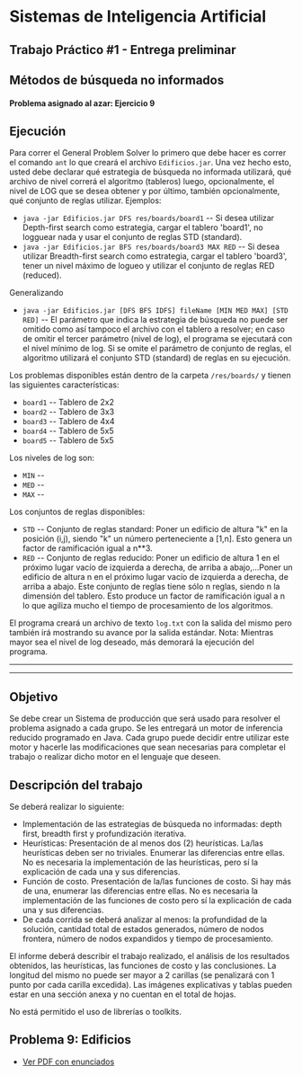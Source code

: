 Sistemas de Inteligencia Artificial
===================================

## Trabajo Práctico #1 - Entrega preliminar
## Métodos de búsqueda no informados

#### Problema asignado al azar: Ejercicio 9

Ejecución
---------

Para correr el General Problem Solver lo primero que debe hacer es correr el comando `ant` lo que creará el archivo `Edificios.jar`. Una vez hecho esto, usted debe declarar qué estrategia de búsqueda no informada utilizará, qué archivo de nivel correrá el algoritmo (tableros) luego, opcionalmente, el nivel de LOG que se desea obtener y por último, también opcionalmente, qué conjunto de reglas utilizar. Ejemplos:

* `java -jar Edificios.jar DFS res/boards/board1` -- Si desea utilizar Depth-first search como estrategia, cargar el tablero 'board1', no logguear nada y usar el conjunto de reglas STD (standard).
* `java -jar Edificios.jar BFS res/boards/board3 MAX RED` -- Si desea utilizar Breadth-first search como estrategia, cargar el tablero 'board3', tener un nivel máximo de logueo y utilizar el conjunto de reglas RED (reduced).

Generalizando

* `java -jar Edificios.jar [DFS BFS IDFS] fileName [MIN MED MAX] [STD RED]` -- El parámetro que indica la estrategia de búsqueda no puede ser omitido como así tampoco el archivo con el tablero a resolver; en caso de omitir el tercer parámetro (nivel de log), el programa se ejecutará con el nivel mínimo de log. Si se omite el parámetro de conjunto de reglas, el algoritmo utilizará el conjunto STD (standard) de reglas en su ejecución.

Los problemas disponibles están dentro de la carpeta `/res/boards/` y tienen las siguientes características:

* `board1` -- Tablero de 2x2 
* `board2` -- Tablero de 3x3 
* `board3` -- Tablero de 4x4 
* `board4` -- Tablero de 5x5 
* `board5` -- Tablero de 5x5 

Los niveles de log son:

* `MIN` -- 
* `MED` -- 
* `MAX` -- 

Los conjuntos de reglas disponibles:

* `STD` -- Conjunto de reglas standard: Poner un edificio de altura "k" en la posición (i,j), siendo "k" un número perteneciente a [1,n]. Esto genera un factor de ramificación igual a n**3. 
* `RED` -- Conjunto de reglas reducido: Poner un edificio de altura 1 en el próximo lugar vacío de izquierda a derecha, de arriba a abajo,...Poner un edificio de altura n en el próximo lugar vacío de izquierda a derecha, de arriba a abajo. Este conjunto de reglas tiene sólo n reglas, siendo n la dimensión del tablero. Esto produce un factor de ramificación igual a n lo que agiliza mucho el tiempo de procesamiento de los algoritmos.


El programa creará un archivo de texto `log.txt` con la salida del mismo pero también irá mostrando su avance por la salida estándar. 
Nota: Mientras mayor sea el nivel de log deseado, más demorará la ejecución del programa.


____________________________
____________________________

Objetivo
--------

Se debe crear un Sistema de producción que será usado para resolver el problema asignado a cada grupo.
Se les entregará un motor de inferencia reducido programado en Java. Cada grupo puede decidir entre utilizar este motor y hacerle las modificaciones que sean necesarias para completar el trabajo o realizar dicho motor en el lenguaje que deseen.

Descripción del trabajo
-----------------------

Se deberá realizar lo siguiente:

* Implementación de las estrategias de búsqueda no informadas: depth first, breadth first y profundización iterativa.
* Heurísticas: Presentación de al menos dos (2) heurísticas. La/las heurísticas deben ser no triviales. Enumerar las diferencias entre ellas. No es necesaria la implementación de las heurísticas, pero sí la explicación de cada una y sus diferencias.
* Función de costo. Presentación de la/las funciones de costo. Si hay más de una, enumerar las diferencias entre ellas. No es necesaria la implementación de las funciones de costo pero sí la explicación de cada una y sus diferencias.
* De cada corrida se deberá analizar al menos: la profundidad de la solución, cantidad total de estados generados, número de nodos frontera, número de nodos expandidos y tiempo de procesamiento.

El informe deberá describir el trabajo realizado, el análisis de los resultados obtenidos, las heurísticas, las funciones de costo y las conclusiones. La longitud del mismo no puede ser mayor a 2 carillas (se penalizará con 1 punto por cada carilla excedida). Las imágenes explicativas y tablas pueden estar en una sección anexa y no cuentan en el total de hojas.

No está permitido el uso de librerías o toolkits.

Problema 9: Edificios
---------------------

+ [Ver PDF con enunciados](./TPE_pre1/doc/TPE1%20-%20Entrega%20preliminar%201.pdf?raw=true)






